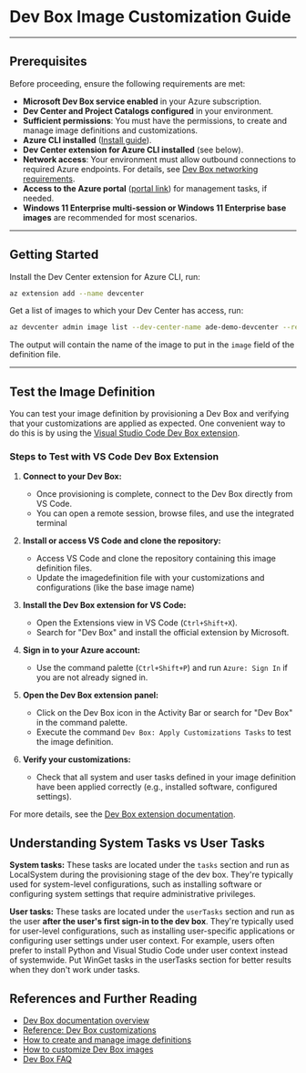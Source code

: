 

# Dev Box Image Customization Guide

---

## Prerequisites

Before proceeding, ensure the following requirements are met:

- **Microsoft Dev Box service enabled** in your Azure subscription.
- **Dev Center and Project Catalogs configured** in your environment.
- **Sufficient permissions**: You must have the permissions, to create and manage image definitions and customizations.
- **Azure CLI installed** ([Install guide](https://learn.microsoft.com/en-us/cli/azure/install-azure-cli)).
- **Dev Center extension for Azure CLI installed** (see below).
- **Network access**: Your environment must allow outbound connections to required Azure endpoints. For details, see [Dev Box networking requirements](https://learn.microsoft.com/en-us/azure/dev-box/networking).
- **Access to the Azure portal** ([portal link](https://portal.azure.com/)) for management tasks, if needed.
- **Windows 11 Enterprise multi-session or Windows 11 Enterprise base images** are recommended for most scenarios.

---

## Getting Started

Install the Dev Center extension for Azure CLI, run:

```bash
az extension add --name devcenter
```

Get a list of images to which your Dev Center has access, run:

```bash
az devcenter admin image list --dev-center-name ade-demo-devcenter --resource-group ade-demo-rg --query "[].{Name:name,Description:description}" --output table
```

The output will contain the name of the image to put in the `image` field of the definition file.

---


## Test the Image Definition

You can test your image definition by provisioning a Dev Box and verifying that your customizations are applied as expected. One convenient way to do this is by using the [Visual Studio Code Dev Box extension](https://marketplace.visualstudio.com/items?itemName=ms-vscode.dev-box).

### Steps to Test with VS Code Dev Box Extension

1. **Connect to your Dev Box:**
   - Once provisioning is complete, connect to the Dev Box directly from VS Code.
   - You can open a remote session, browse files, and use the integrated terminal

2. **Install or access VS Code and clone the repository:**
   - Access VS Code and clone the repository containing this image definition files.
   - Update the imagedefinition file with your customizations and configurations (like the base image name)

3. **Install the Dev Box extension for VS Code:**
   - Open the Extensions view in VS Code (`Ctrl+Shift+X`).
   - Search for "Dev Box" and install the official extension by Microsoft.

4. **Sign in to your Azure account:**
   - Use the command palette (`Ctrl+Shift+P`) and run `Azure: Sign In` if you are not already signed in.

5. **Open the Dev Box extension panel:**
   - Click on the Dev Box icon in the Activity Bar or search for "Dev Box" in the command palette.
   - Execute the command `Dev Box: Apply Customizations Tasks` to test the image definition.

6. **Verify your customizations:**
   - Check that all system and user tasks defined in your image definition have been applied correctly (e.g., installed software, configured settings).

For more details, see the [Dev Box extension documentation](https://learn.microsoft.com/en-us/azure/dev-box/vscode-extension).

## Understanding System Tasks vs User Tasks

**System tasks:** These tasks are located under the `tasks` section and run as LocalSystem during the provisioning stage of the dev box. They're typically used for system-level configurations, such as installing software or configuring system settings that require administrative privileges.

**User tasks:** These tasks are located under the `userTasks` section and run as the user **after the user's first sign-in to the dev box**. They're typically used for user-level configurations, such as installing user-specific applications or configuring user settings under user context. For example, users often prefer to install Python and Visual Studio Code under user context instead of systemwide. Put WinGet tasks in the userTasks section for better results when they don't work under tasks.

## References and Further Reading

- [Dev Box documentation overview](https://learn.microsoft.com/en-us/azure/dev-box/)
- [Reference: Dev Box customizations](https://learn.microsoft.com/en-us/azure/dev-box/reference-dev-box-customizations)
- [How to create and manage image definitions](https://learn.microsoft.com/en-us/azure/dev-box/how-to-create-manage-image-definitions)
- [How to customize Dev Box images](https://learn.microsoft.com/en-us/azure/dev-box/how-to-customize-dev-box)
- [Dev Box FAQ](https://learn.microsoft.com/en-us/azure/dev-box/dev-box-faq)

